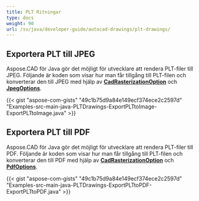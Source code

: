 ```yaml
---
title: PLT Ritningar
type: docs
weight: 90
url: /sv/java/developer-guide/autocad-drawings/plt-drawings/
---
```


## **Exportera PLT till JPEG**

Aspose.CAD för Java gör det möjligt för utvecklare att rendera PLT-filer till JPEG. Följande är koden som visar hur man får tillgång till PLT-filen och konverterar den till JPEG med hjälp av [**CadRasterizationOption**](https://reference.aspose.com/cad/java/com.aspose.cad.imageoptions/CadRasterizationOptions) och [**JpegOptions**](https://reference.aspose.com/cad/java/com.aspose.cad.imageoptions/JpegOptions).

{{< gist "aspose-com-gists" "49c1b75d9a84e149ecf374ece2c2597d" "Examples-src-main-java-PLTDrawings-ExportPLTtoImage-ExportPLTtoImage.java" >}}

## **Exportera PLT till PDF**

Aspose.CAD för Java gör det möjligt för utvecklare att rendera PLT-filer till PDF. Följande är koden som visar hur man får tillgång till PLT-filen och konverterar den till PDF med hjälp av [**CadRasterizationOption**](https://reference.aspose.com/cad/java/com.aspose.cad.imageoptions/CadRasterizationOptions) och [**PdfOptions**](https://reference.aspose.com/cad/java/com.aspose.cad.imageoptions/PdfOptions).

{{< gist "aspose-com-gists" "49c1b75d9a84e149ecf374ece2c2597d" "Examples-src-main-java-PLTDrawings-ExportPLTtoPDF-ExportPLTtoPDF.java" >}}
